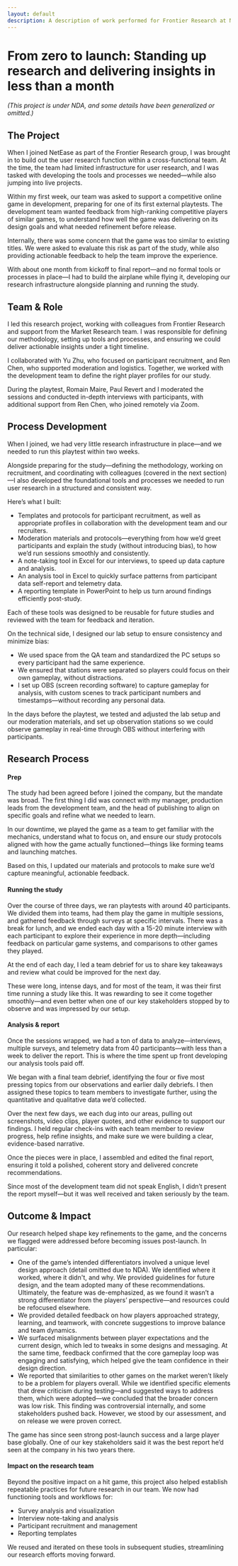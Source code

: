 ```yaml
---
layout: default
description: A description of work performed for Frontier Research at NetEase IEG.
---
```


<div class="row case-study justify-content-center">
  <div class="col-12 col-sm-8 offset-sm-2">
    <h1>From zero to launch: Standing up research and delivering insights in less than a month</h1>
  </div>
</div>

<div class="row case-study justify-content-center">
  <div class="col-10 offset-1 col-sm-10 offset-sm-1 col-md-8 offset-md-2 col-lg-8 offset-lg-2">
    <p><em>(This project is under NDA, and some details have been generalized or omitted.)</em></p>
    <h2>The Project</h2>
    <p>When I joined NetEase as part of the Frontier Research group, I was brought in to build out the user research function within a cross-functional team. At the time, the team had limited infrastructure for user research, and I was tasked with developing the tools and processes we needed&mdash;while also jumping into live projects.</p>
    <p>Within my first week, our team was asked to support a competitive online game in development, preparing for one of its first external playtests. The development team wanted feedback from high-ranking competitive players of similar games, to understand how well the game was delivering on its design goals and what needed refinement before release.</p>
    <p>Internally, there was some concern that the game was too similar to existing titles. We were asked to evaluate this risk as part of the study, while also providing actionable feedback to help the team improve the experience.</p>
    <p>With about one month from kickoff to final report&mdash;and no formal tools or processes in place&mdash;I had to build the airplane while flying it, developing our research infrastructure alongside planning and running the study.</p>
  </div>
</div>

<div class="row case-study justify-content-center">
  <div class="col-10 offset-1 col-sm-10 offset-sm-1 col-md-8 offset-md-2 col-lg-8 offset-lg-2">
    <h2>Team &amp; Role</h2>
    <p>I led this research project, working with colleagues from Frontier Research and support from the Market Research team. I was responsible for defining our methodology, setting up tools and processes, and ensuring we could deliver actionable insights under a tight timeline.</p>
    <p>I collaborated with Yu Zhu, who focused on participant recruitment, and Ren Chen, who supported moderation and logistics. Together, we worked with the development team to define the right player profiles for our study.</p>
    <p>During the playtest, Romain Maire, Paul Revert and I moderated the sessions and conducted in-depth interviews with participants, with additional support from Ren Chen, who joined remotely via Zoom.</p>
  </div>
</div>

<div class="row case-study justify-content-center">
  <div class="col-10 offset-1 col-sm-10 offset-sm-1 col-md-8 offset-md-2 col-lg-8 offset-lg-2">
    <h2>Process Development</h2>
    <p>When I joined, we had very little research infrastructure in place—and we needed to run this playtest within two weeks.</p>
    <p>Alongside preparing for the study&mdash;defining the methodology, working on recruitment, and coordinating with colleagues (covered in the next section)&mdash;I also developed the foundational tools and processes we needed to run user research in a structured and consistent way.</p>
    <p>Here’s what I built:</p>
    <ul>
      <li>Templates and protocols for participant recruitment, as well as appropriate profiles in collaboration with the development team and our recruiters.</li>
      <li>Moderation materials and protocols&mdash;everything from how we’d greet participants and explain the study (without introducing bias), to how we’d run sessions smoothly and consistently.</li>
      <li>A note-taking tool in Excel for our interviews, to speed up data capture and analysis.</li>
      <li>An analysis tool in Excel to quickly surface patterns from participant data self-report and telemetry data.</li>
      <li>A reporting template in PowerPoint to help us turn around findings efficiently post-study.</li>
    </ul>
    <p>Each of these tools was designed to be reusable for future studies and reviewed with the team for feedback and iteration. </p>
    <p>On the technical side, I designed our lab setup to ensure consistency and minimize bias:</p>
    <ul>
      <li>We used space from the QA team and standardized the PC setups so every participant had the same experience.</li>
      <li>We ensured that stations were separated so players could focus on their own gameplay, without distractions.</li>
      <li>I set up OBS (screen recording software) to capture gameplay for analysis, with custom scenes to track participant numbers and timestamps&mdash;without recording any personal data.</li>
    </ul>
    <p>In the days before the playtest, we tested and adjusted the lab setup and our moderation materials, and set up observation stations so we could observe gameplay in real-time through OBS without interfering with participants.</p>
  </div>
</div>

<div class="row case-study justify-content-center">
  <div class="col-10 offset-1 col-sm-10 offset-sm-1 col-md-8 offset-md-2 col-lg-8 offset-lg-2">
    <h2>Research Process</h2>
    <h4>Prep</h4>
    <p>The study had been agreed before I joined the company, but the mandate was broad. The first thing I did was connect with my manager, production leads from the development team, and the head of publishing to align on specific goals and refine what we needed to learn.</p>
    <p>In our downtime, we played the game as a team to get familiar with the mechanics, understand what to focus on, and ensure our study protocols aligned with how the game actually functioned&mdash;things like forming teams and launching matches.</p>
    <p>Based on this, I updated our materials and protocols to make sure we’d capture meaningful, actionable feedback.</p>
    <h4>Running the study</h4>
    <p>Over the course of three days, we ran playtests with around 40 participants. We divided them into teams, had them play the game in multiple sessions, and gathered feedback through surveys at specific intervals. There was a break for lunch, and we ended each day with a 15-20 minute interview with each participant to explore their experience in more depth&mdash;including feedback on particular game systems, and comparisons to other games they played.</p>
    <p>At the end of each day, I led a team debrief for us to share key takeaways and review what could be improved for the next day.</p>
    <p>These were long, intense days, and for most of the team, it was their first time running a study like this. It was rewarding to see it come together smoothly&mdash;and even better when one of our key stakeholders stopped by to observe and was impressed by our setup.</p>
    <h4>Analysis &amp; report</h4>
    <p>Once the sessions wrapped, we had a ton of data to analyze&mdash;interviews, multiple surveys, and telemetry data from 40 participants&mdash;with less than a week to deliver the report. This is where the time spent up front developing our analysis tools paid off.</p>
    <p>We began with a final team debrief, identifying the four or five most pressing topics from our observations and earlier daily debriefs. I then assigned these topics to team members to investigate further, using the quantitative and qualitative data we’d collected.</p>
    <p>Over the next few days, we each dug into our areas, pulling out screenshots, video clips, player quotes, and other evidence to support our findings. I held regular check-ins with each team member to review progress, help refine insights, and make sure we were building a clear, evidence-based narrative.
</p>
    <p>Once the pieces were in place, I assembled and edited the final report, ensuring it told a polished, coherent story and delivered concrete recommendations.</p>
    <p>Since most of the development team did not speak English, I didn’t present the report myself&mdash;but it was well received and taken seriously by the team.</p>
  </div>
</div>

<div class="row case-study justify-content-center p-b-30">
  <div class="col-10 offset-1 col-sm-10 offset-sm-1 col-md-8 offset-md-2 col-lg-8 offset-lg-2">
    <h2>Outcome &amp; Impact</h2>
    <p>Our research helped shape key refinements to the game, and the concerns we flagged were addressed before becoming issues post-launch. In particular:</p>
    <ul>
      <li>One of the game’s intended differentiators involved a unique level design approach (detail omitted due to NDA). We identified where it worked, where it didn't, and why. We provided guidelines for future design, and the team adopted many of these recommendations. Ultimately, the feature was de-emphasized, as we found it wasn’t a strong differentiator from the players’ perspective&mdash;and resources could be refocused elsewhere.</li>
      <li>We provided detailed feedback on how players approached strategy, learning, and teamwork, with concrete suggestions to improve balance and team dynamics.</li>
      <li>We surfaced misalignments between player expectations and the current design, which led to tweaks in some designs and messaging. At the same time, feedback confirmed that the core gameplay loop was engaging and satisfying, which helped give the team confidence in their design direction.</li>
      <li>We reported that similarities to other games on the market weren’t likely to be a problem for players overall. While we identified specific elements that drew criticism during testing&mdash;and suggested ways to address them, which were adopted&mdash;we concluded that the broader concern was low risk. This finding was controversial internally, and some stakeholders pushed back. However, we stood by our assessment, and on release we were proven correct.</li>
    </ul>
    <p>The game has since seen strong post-launch success and a large player base globally. One of our key stakeholders said it was the best report he’d seen at the company in his two years there.</p>
    <h4>Impact on the research team</h4>
    <p>Beyond the positive impact on a hit game, this project also helped establish repeatable practices for future research in our team. We now had functioning tools and workflows for:</p>
    <ul>
      <li>Survey analysis and visualization</li>
      <li>Interview note-taking and analysis</li>
      <li>Participant recruitment and management</li>
      <li>Reporting templates</li>
    </ul>
    <p>We reused and iterated on these tools in subsequent studies, streamlining our research efforts moving forward.</p>
  </div>
</div>
